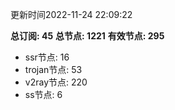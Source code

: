 更新时间2022-11-24 22:09:22

**总订阅: 45**
**总节点: 1221**
**有效节点: 295**
- ssr节点: 16
- trojan节点: 53
- v2ray节点: 220
- ss节点: 6
